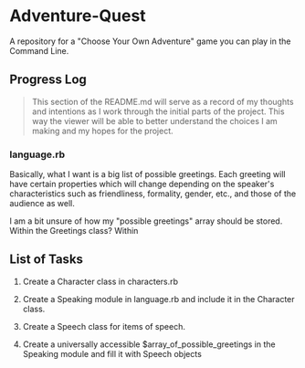 # Adventure-Quest
A repository for a "Choose Your Own Adventure" game you can play in the Command Line.

## Progress Log
> This section of the README.md will serve as a record of my thoughts and intentions as I work through the initial parts of the project. This way the viewer will be able to better understand the choices I am making and my hopes for the project.

### language.rb
Basically, what I want is a big list of possible greetings. Each greeting will have certain
properties which will change depending on the speaker's characteristics such as friendliness,
formality, gender, etc., and those of the audience as well.

I am a bit unsure of how my "possible greetings" array should be stored. Within the Greetings class? Within 

## List of Tasks

1. Create a Character class in characters.rb

2. Create a Speaking module in language.rb and include it in the Character class.

3. Create a Speech class for items of speech. 

4. Create a universally accessible $array_of_possible_greetings in the Speaking module and fill it with Speech objects
